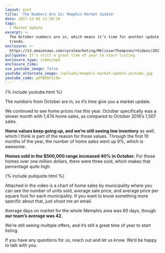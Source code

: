 ```yaml
---
layout: post
title: 'The Numbers Are In: Memphis Market Update'
date: 2017-12-01 11:39:10
tags:
  - Market Update
excerpt: >-
  The October numbers are in, which means it’s time for another update on market
  trends.
enclosure: >-
  https://s3.amazonaws.com/vyralmarketing/Melissa+Thompson/+Videos/2017/December/Memphis+Real+Estate+Agent-+The+Numbers+Are+In-+Memphis+Market+Update.mp4
pullquote: It’s still a great time of year to start listing.
enclosure_type: video/mp4
enclosure_time:
use_youtube_image: false
youtube_alternate_image: /uploads/memphis-market-update-youtube.jpg
youtube_code: pOTBH5Fxi9w
---
```



{% include youtube.html %}

The numbers from October are in, so it’s time give you a market update.

We continued to see home prices rise this year. October specifically was a slower month with 1,474 home sales, as compared to October 2016’s 1,507 sales.

**Home values keep going up, and we’re still seeing low inventory** as well, which I think is part of the reason for those values. Through the first 10 months of the year, the number of home sales went up 9%, which is awesome.

**Homes sold in the $500,000 range increased 40% in October.** For those homes over one million dollars, there were three sold, which makes that percentage quite high.

{% include pullquote.html %}

Attached in the video is a chart of home sales by municipality where you can see the number of units sold, average sale price, and average price per square foot for each municipality. If you want to know something more specific about that, just shoot me an email.

Average days on market for the whole Memphis area was 60 days, though **our team’s average was 42.**

We’re still seeing multiple offers, and it’s still a great time of year to start listing.

If you have any questions for us, reach out and let us know. We’d be happy to talk with you.